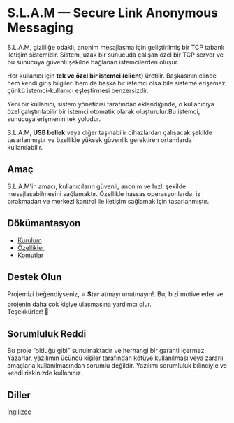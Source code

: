 # S.L.A.M — Secure Link Anonymous Messaging

S.L.A.M, gizliliğe odaklı, anonim mesajlaşma için geliştirilmiş bir TCP tabanlı iletişim sistemidir. Sistem, uzak bir sunucuda çalışan özel bir TCP server ve bu sunucuya güvenli şekilde bağlanan istemcilerden oluşur.

Her kullanıcı için **tek ve özel bir istemci (client)** üretilir. Başkasının elinde hem kendi giriş bilgileri hem de başka bir istemci olsa bile sisteme erişemez, çünkü istemci-kullanıcı eşleştirmesi benzersizdir.

Yeni bir kullanıcı, sistem yöneticisi tarafından eklendiğinde, o kullanıcıya özel çalıştırılabilir bir istemci otomatik olarak oluşturulur.Bu istemci, sunucuya erişmenin tek yoludur.

S.L.A.M, **USB bellek** veya diğer taşınabilir cihazlardan çalışacak şekilde tasarlanmıştır ve özellikle yüksek güvenlik gerektiren ortamlarda kullanılabilir.

## Amaç

S.L.A.M'in amacı, kullanıcıların güvenli, anonim ve hızlı şekilde mesajlaşabilmesini sağlamaktır. Özellikle hassas operasyonlarda, iz bırakmadan ve merkezi kontrol ile iletişim sağlamak için tasarlanmıştır.

## Dökümantasyon

- [Kurulum](docs/tr/01_installation.md)
- [Özellikler](docs/tr/02_features.md)
- [Komutlar](docs/tr/03_commands.md)

## Destek Olun

Projemizi beğendiyseniz, ⭐️ **Star** atmayı unutmayın!. Bu, bizi motive eder ve projenin daha çok kişiye ulaşmasına yardımcı olur.  
Teşekkürler! 🙌

## Sorumluluk Reddi

Bu proje “olduğu gibi” sunulmaktadır ve herhangi bir garanti içermez. Yazarlar, yazılımın üçüncü kişiler tarafından kötüye kullanılması veya zararlı amaçlarla kullanılmasından sorumlu değildir. Yazılımı sorumluluk bilinciyle ve kendi riskinizde kullanınız.

## Diller

[İngilizce](README.md)

